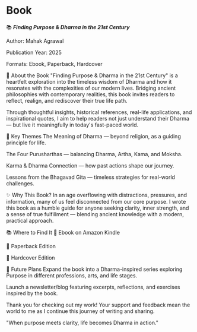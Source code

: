 # Book
📚 _**Finding Purpose & Dharma in the 21st Century**_

Author: Mahak Agrawal

Publication Year: 2025

Formats: Ebook, Paperback, Hardcover


🌟 About the Book
"Finding Purpose & Dharma in the 21st Century" is a heartfelt exploration into the timeless wisdom of Dharma and how it resonates with the complexities of our modern lives. Bridging ancient philosophies with contemporary realities, this book invites readers to reflect, realign, and rediscover their true life path.

Through thoughtful insights, historical references, real-life applications, and inspirational quotes, I aim to help readers not just understand their Dharma — but live it meaningfully in today's fast-paced world.

📖 Key Themes
The Meaning of Dharma — beyond religion, as a guiding principle for life.

The Four Purusharthas — balancing Dharma, Artha, Kama, and Moksha.

Karma & Dharma Connection — how past actions shape our journey.

Lessons from the Bhagavad Gita — timeless strategies for real-world challenges.

✨ Why This Book?
In an age overflowing with distractions, pressures, and information, many of us feel disconnected from our core purpose. I wrote this book as a humble guide for anyone seeking clarity, inner strength, and a sense of true fulfillment — blending ancient knowledge with a modern, practical approach.

📚 Where to Find It
📖 Ebook on Amazon Kindle

📕 Paperback Edition

📗 Hardcover Edition

🚀 Future Plans
Expand the book into a Dharma-inspired series exploring Purpose in different professions, arts, and life stages.

Launch a newsletter/blog featuring excerpts, reflections, and exercises inspired by the book.

Thank you for checking out my work! Your support and feedback mean the world to me as I continue this journey of writing and sharing.

"When purpose meets clarity, life becomes Dharma in action."
